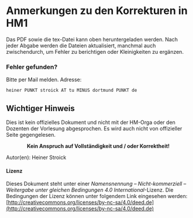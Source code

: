 # Anmerkungen zu den Korrekturen in HM1

Das PDF sowie die tex-Datei kann oben heruntergeladen werden. Nach jeder Abgabe werden die Dateien aktualisiert, manchmal auch zwischendurch, um Fehler zu berichtigen oder Kleinigkeiten zu ergänzen.

### Fehler gefunden?

Bitte per Mail melden. Adresse: 

    heiner PUNKT stroick AT tu MINUS dortmund PUNKT de

## Wichtiger Hinweis
Dies ist kein offizielles Dokument und nicht mit der HM-Orga oder den Dozenten der Vorlesung abgesprochen. Es wird auch nicht von offizieller Seite gegengelesen.

<div align="center"><b>Kein Anspruch auf Vollständigkeit und / oder Korrektheit!</b></div>


Autor(en): Heiner Stroick









#### Lizenz
Dieses Dokument steht unter einer *Namensnennung – Nicht-kommerziell – Weitergabe unter gleichen Bedingungen 4.0 International*-Lizenz. Die Bedingungen der Lizenz können unter folgendem Link eingesehen werden: [http://creativecommons.org/licenses/by-nc-sa/4.0/deed.de](http://creativecommons.org/licenses/by-nc-sa/4.0/deed.de)

